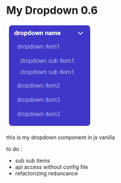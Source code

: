 # My Dropdown 0.6

![holas](./dropdown.png)

this is my dropdown component in js vanilla

to do :
* sub sub items
* api access without config file 
* refactorizing reduncance